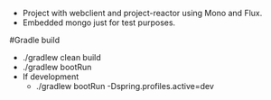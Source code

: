 - Project with webclient and project-reactor using Mono and Flux.
- Embedded mongo just for test purposes.

#Gradle build
- ./gradlew clean build
- ./gradlew bootRun 
- If development
    - ./gradlew bootRun -Dspring.profiles.active=dev
